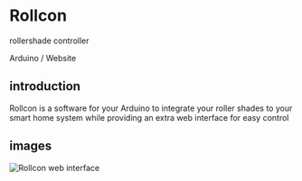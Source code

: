 # Rollcon
rollershade controller

Arduino / Website

## introduction

Rollcon is a software for your Arduino to integrate your roller shades to your smart home system while providing an extra web interface for easy control

## images

![Rollcon web interface](https://i.ibb.co/XyF0NL9/Rollcon.png)
